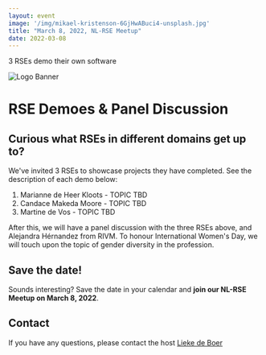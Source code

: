 ```yaml
---
layout: event
image: '/img/mikael-kristenson-6GjHwABuci4-unsplash.jpg'
title: "March 8, 2022, NL-RSE Meetup"
date: 2022-03-08
---
```


3 RSEs demo their own software
<!--break-->
![Logo Banner](/img/meetups/logo-banner.jpg)

# RSE Demoes & Panel Discussion

## Curious what RSEs in different domains get up to?
We've invited 3 RSEs to showcase projects they have completed. See the description of each demo below:

1. Marianne de Heer Kloots - TOPIC TBD
2. Candace Makeda Moore - TOPIC TBD
3. Martine de Vos - TOPIC TBD

After this, we will have a panel discussion with the three RSEs above, and Alejandra Hérnandez from RIVM. To honour International Women's Day, we will touch upon the topic of gender diversity in the profession.

## Save the date!
Sounds interesting? Save the date in your calendar and **join our NL-RSE Meetup on March 8, 2022**.

## Contact
If you have any questions, please contact the host [Lieke de Boer](mailto:l.deboer@esciencecenter.nl)
